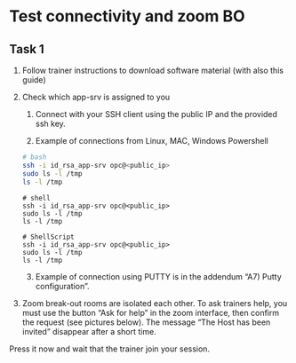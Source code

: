 # Test connectivity and zoom BO

## Task 1

1.	Follow trainer instructions to download software material (with also this guide)

2.	Check which app-srv is assigned to you

    1.	Connect with your SSH client using the public IP and the provided ssh key.

    2.	Example of connections from Linux, MAC, Windows Powershell

    ```bash
    # bash
    ssh -i id_rsa_app-srv opc@<public_ip>
    sudo ls -l /tmp
    ls -l /tmp
    ```

    ```shell
    # shell
    ssh -i id_rsa_app-srv opc@<public_ip>
    sudo ls -l /tmp
    ls -l /tmp
    ```

    ```ShellScript
    # ShellScript
    ssh -i id_rsa_app-srv opc@<public_ip>
    sudo ls -l /tmp
    ls -l /tmp
    ```

    3.	Example of connection using PUTTY is in the addendum “A7) Putty configuration”.

3.	Zoom break-out rooms are isolated each other.
To ask trainers help, you must use the button “Ask for help” in the zoom interface, then confirm the request (see pictures below). The message “The Host has been invited” disappear after a short time.

Press it now and wait that the trainer join your session.
